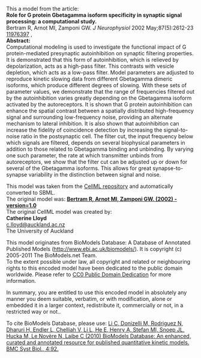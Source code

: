 

This a model from the article:  
**Role for G protein Gbetagamma isoform specificity in synaptic signal processing: a computational study.**   
Bertram R, Arnot MI, Zamponi GW. _J Neurophysiol_ 2002 May;87(5):2612-23
[11976397](http://www.ncbi.nlm.nih.gov/pubmed/11976397) ,  
**Abstract:**   
Computational modeling is used to investigate the functional impact of G
protein-mediated presynaptic autoinhibition on synaptic filtering properties.
It is demonstrated that this form of autoinhibition, which is relieved by
depolarization, acts as a high-pass filter. This contrasts with vesicle
depletion, which acts as a low-pass filter. Model parameters are adjusted to
reproduce kinetic slowing data from different Gbetagamma dimeric isoforms,
which produce different degrees of slowing. With these sets of parameter
values, we demonstrate that the range of frequencies filtered out by the
autoinhibition varies greatly depending on the Gbetagamma isoform activated by
the autoreceptors. It is shown that G protein autoinhibition can enhance the
spatial contrast between a spatially distributed high-frequency signal and
surrounding low-frequency noise, providing an alternate mechanism to lateral
inhibition. It is also shown that autoinhibition can increase the fidelity of
coincidence detection by increasing the signal-to-noise ratio in the
postsynaptic cell. The filter cut, the input frequency below which signals are
filtered, depends on several biophysical parameters in addition to those
related to Gbetagamma binding and unbinding. By varying one such parameter,
the rate at which transmitter unbinds from autoreceptors, we show that the
filter cut can be adjusted up or down for several of the Gbetagamma isoforms.
This allows for great synapse-to-synapse variability in the distinction
between signal and noise.

This model was taken from the [CellML
repository](http://www.cellml.org/models) and automatically converted to SBML.  
The original model was: [ **Bertram R, Arnot MI, Zamponi GW. (2002) -
version=1.0**
](http://models.cellml.org/exposure/967a61fb890450b55f5bcadeeef7e07b)  
The original CellML model was created by:  
**Catherine Lloyd**   
c.lloyd@auckland.ac.nz  
The University of Auckland  

This model originates from BioModels Database: A Database of Annotated
Published Models (http://www.ebi.ac.uk/biomodels/). It is copyright (c)
2005-2011 The BioModels.net Team.  
To the extent possible under law, all copyright and related or neighbouring
rights to this encoded model have been dedicated to the public domain
worldwide. Please refer to [CC0 Public Domain
Dedication](http://creativecommons.org/publicdomain/zero/1.0/) for more
information.

In summary, you are entitled to use this encoded model in absolutely any
manner you deem suitable, verbatim, or with modification, alone or embedded it
in a larger context, redistribute it, commercially or not, in a restricted way
or not..  
  
To cite BioModels Database, please use: [Li C, Donizelli M, Rodriguez N,
Dharuri H, Endler L, Chelliah V, Li L, He E, Henry A, Stefan MI, Snoep JL,
Hucka M, Le Novère N, Laibe C (2010) BioModels Database: An enhanced, curated
and annotated resource for published quantitative kinetic models. BMC Syst
Biol., 4:92.](http://www.ncbi.nlm.nih.gov/pubmed/20587024)

